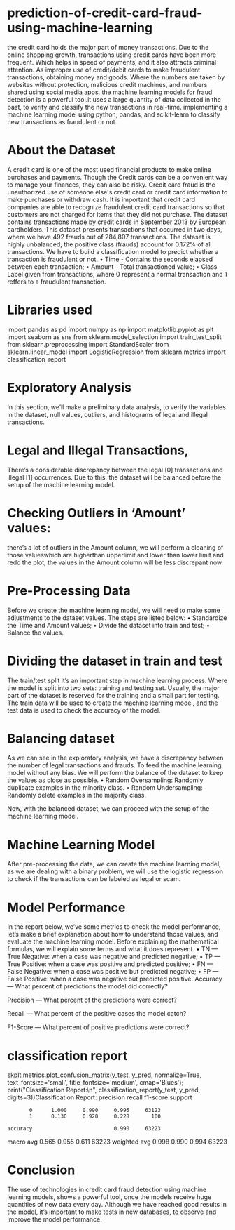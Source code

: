 # prediction-of-credit-card-fraud-using-machine-learning
 
the credit card holds the major part of money transactions. Due to the online shopping growth, transactions using credit cards have been more frequent. Which helps in speed of payments, and it also attracts criminal attention. As improper use of credit/debit cards to make fraudulent transactions, obtaining money and goods. Where the numbers are taken by websites without protection, malicious credit machines, and numbers shared using social media apps.
the machine learning models for fraud detection is a powerful tool.it uses a large quantity of data collected in the past, to verify and classify the new transactions in real-time.
implementing a machine learning model using python, pandas, and scikit-learn to classify new transactions as fraudulent or not.
# About the Dataset
A credit card is one of the most used financial products to make online purchases and 
payments. Though the Credit cards can be a convenient way to manage your finances, they can 
also be risky. Credit card fraud is the unauthorized use of someone else's credit card or credit 
card information to make purchases or withdraw cash.
It is important that credit card companies are able to recognize fraudulent credit card 
transactions so that customers are not charged for items that they did not purchase. 
The dataset contains transactions made by credit cards in September 2013 by European 
cardholders. This dataset presents transactions that occurred in two days, where we have 492 
frauds out of 284,807 transactions. The dataset is highly unbalanced, the positive class (frauds) 
account for 0.172% of all transactions.
We have to build a classification model to predict whether a transaction is fraudulent or not.
•	Time - Contains the seconds elapsed between each transaction;
•	Amount - Total transactioned value;
•	Class - Label given from transactions, where 0 represent a normal transaction and 1 reffers to a fraudulent transaction.
# Libraries used
import pandas as pd
import numpy as np
import matplotlib.pyplot as plt
import seaborn as sns
from sklearn.model_selection import train_test_split
from sklearn.preprocessing import StandardScaler
from sklearn.linear_model import LogisticRegression
from sklearn.metrics import classification_report 

# Exploratory Analysis
In this section, we’ll make a preliminary data analysis, to verify the variables in the dataset, null values, outliers, and histograms of legal and illegal transactions.

 
# Legal and Illegal Transactions,
There’s a considerable discrepancy between the legal [0] transactions and illegal [1] occurrences. Due to this, the dataset will be balanced before the setup of the machine learning model.
# Checking Outliers in ‘Amount’ values: 
there’s a lot of outliers in the Amount column, we will perform a cleaning of those valueswhich are higherthan upperlimit and lower than lower limit and redo the plot, the values in the Amount column will be less discrepant now.

# Pre-Processing Data
Before we create the machine learning model, we will need to make some adjustments to the dataset values. The steps are listed below:
•	Standardize the Time and Amount values;
•	Divide the dataset into train and test;
•	Balance the values.

# Dividing the dataset in train and test
The train/test split it’s an important step in machine learning process. Where the model is split into two sets: training and testing set. Usually, the major part of the dataset is reserved for the training and a small part for testing. The train data will be used to create the machine learning model, and the test data is used to check the accuracy of the model.

# Balancing dataset
As we can see in the exploratory analysis, we have a discrepancy between the number of legal transactions and frauds. To feed the machine learning model without any bias. We will perform the balance of the dataset to keep the values as close as possible.
•	Random Oversampling: Randomly duplicate examples in the minority class.
•	Random Undersampling: Randomly delete examples in the majority class.

Now, with the balanced dataset, we can proceed with the setup of the machine learning model.

# Machine Learning Model
After pre-processing the data, we can create the machine learning model, as we are dealing with a binary problem, we will use the logistic regression to check if the transactions can be labeled as legal or scam.

# Model Performance
In the report below, we’ve some metrics to check the model performance, let’s make a brief explanation about how to understand those values, and evaluate the machine learning model. Before explaining the mathematical formulas, we will explain some terms and what it does represent.
•	TN — True Negative: when a case was negative and predicted negative;
•	TP — True Positive: when a case was positive and predicted positive;
•	FN — False Negative: when a case was positive but predicted negative;
•	FP — False Positive: when a case was negative but predicted positive.
Accuracy — What percent of predictions the model did correctly?
 
Precision — What percent of the predictions were correct?
 
Recall — What percent of the positive cases the model catch?
 
F1-Score — What percent of positive predictions were correct?
 
# classification report
skplt.metrics.plot_confusion_matrix(y_test, y_pred, normalize=True, text_fontsize='small', title_fontsize='medium', cmap='Blues');
print("Classification Report:\n", classification_report(y_test, y_pred, digits=3))Classification Report:
               precision    recall  f1-score   support

           0      1.000     0.990     0.995     63123
           1      0.130     0.920     0.228       100

    accuracy                          0.990     63223
   macro avg      0.565     0.955     0.611     63223
weighted avg      0.998     0.990     0.994     63223
 

# Conclusion
The use of technologies in credit card fraud detection using machine learning models, shows a powerful tool, once the models receive huge quantities of new data every day. Although we have reached good results in the model, it’s important to make tests in new databases, to observe and improve the model performance.
